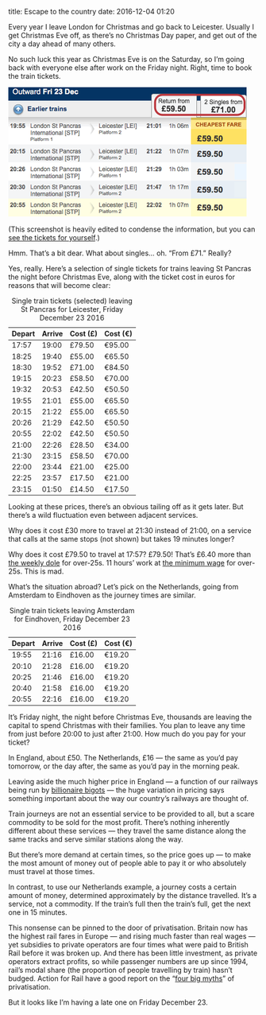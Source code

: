 title: Escape to the country
date: 2016-12-04 01:20

Every year I leave London for Christmas and go back to Leicester. Usually I get Christmas Eve off, as there’s no Christmas Day paper, and get out of the city a day ahead of many others.

No such luck this year as Christmas Eve is on the Saturday, so I’m going back with everyone else after work on the Friday night. Right, time to book the train tickets.

<img src="/images/2016-12-03-train-tickets.gif"
     alt="An edited screenshot showing return tickets all costing £59.50."
     width=480
     height=260
     >

(This screenshot is heavily edited to condense the information, but you can [see the tickets for yourself][xmas-trains].)

Hmm. That’s a bit dear. What about singles… oh. “From £71.” Really?

[xmas-trains]: http://ojp.nationalrail.co.uk/service/timesandfares/STP/LEI/231216/2000/dep/271216/1200/dep

Yes, really. Here’s a selection of single tickets for trains leaving St Pancras the night before Christmas Eve, along with the ticket cost in euros for reasons that will become clear:

<table>
  <caption>Single train tickets (selected) leaving St Pancras for Leicester, Friday December 23 2016</caption>
  <thead>
    <tr>
      <th>Depart</th> <th>Arrive</th> <th>Cost (£)</th> <th>Cost (€)</th>
    </tr>
  </thead>
  <tbody>
    <tr>
      <td>17:57</td> <td>19:00</td> <td>£79.50</td> <td>€95.00</td>
    </tr>
    <tr>
      <td>18:25</td> <td>19:40</td> <td>£55.00</td> <td>€65.50</td>
    </tr>
    <tr>
      <td>18:30</td> <td>19:52</td> <td>£71.00</td> <td>€84.50</td>
    </tr>
    <tr>
      <td>19:15</td> <td>20:23</td> <td>£58.50</td> <td>€70.00</td>
    </tr>
    <tr>
      <td>19:32</td> <td>20:53</td> <td>£42.50</td> <td>€50.50</td>
    </tr>
    <tr>
      <td>19:55</td> <td>21:01</td> <td>£55.00</td> <td>€65.50</td>
    </tr>
    <tr>
      <td>20:15</td> <td>21:22</td> <td>£55.00</td> <td>€65.50</td>
    </tr>
    <tr>
      <td>20:26</td> <td>21:29</td> <td>£42.50</td> <td>€50.50</td>
    </tr>
    <tr>
      <td>20:55</td> <td>22:02</td> <td>£42.50</td> <td>€50.50</td>
    </tr>
    <tr>
      <td>21:00</td> <td>22:26</td> <td>£28.50</td> <td>€34.00</td>
    </tr>
    <tr>
      <td>21:30</td> <td>23:15</td> <td>£58.50</td> <td>€70.00</td>
    </tr>
    <tr>
      <td>22:00</td> <td>23:44</td> <td>£21.00</td> <td>€25.00</td>
    </tr>
    <tr>
      <td>22:25</td> <td>23:57</td> <td>£17.50</td> <td>€21.00</td>
    </tr>
    <tr>
      <td>23:15</td> <td>01:50</td> <td>£14.50</td> <td>€17.50</td>
    </tr>
  </tbody>
</table>

Looking at these prices, there’s an obvious tailing off as it gets later. But there’s a wild fluctuation even between adjacent services.

Why does it cost £30 more to travel at 21:30 instead of 21:00, on a service that calls at the same stops (not shown) but takes 19 minutes longer?

Why does it cost £79.50 to travel at 17:57? £79.50! That’s £6.40 more than [the weekly dole][jsa] for over-25s. 11 hours’ work at [the minimum wage][minw] for over-25s. This is mad.

[jsa]: https://www.gov.uk/jobseekers-allowance/overview
[minw]: https://www.gov.uk/national-minimum-wage-rates

What’s the situation abroad? Let’s pick on the Netherlands, going from Amsterdam to Eindhoven as the journey times are similar.

<table>
  <caption>Single train tickets leaving Amsterdam for Eindhoven, Friday December 23 2016</caption>
  <thead>
    <tr>
      <th>Depart</th> <th>Arrive</th> <th>Cost (£)</th> <th>Cost (€)</th>
    </tr>
  </thead>
  <tbody>
    <tr>
      <td>19:55</td> <td>21:16</td> <td>£16.00</td> <td>€19.20</td>
    </tr>
    <tr>
      <td>20:10</td> <td>21:28</td> <td>£16.00</td> <td>€19.20</td>
    </tr>
    <tr>
      <td>20:25</td> <td>21:46</td> <td>£16.00</td> <td>€19.20</td>
    </tr>
    <tr>
      <td>20:40</td> <td>21:58</td> <td>£16.00</td> <td>€19.20</td>
    </tr>
    <tr>
      <td>20:55</td> <td>22:16</td> <td>£16.00</td> <td>€19.20</td>
    </tr>
  </tbody>
</table>

It’s Friday night, the night before Christmas Eve, thousands are leaving the capital to spend Christmas with their families. You plan to leave any time from just before 20:00 to just after 21:00. How much do you pay for your ticket?

In England, about £50. The Netherlands, £16 — the same as you’d pay tomorrow, or the day after, the same as you’d pay in the morning peak.

Leaving aside the much higher price in England — a function of our railways being run by [billionaire bigots][souter] — the huge variation in pricing says something important about the way our country’s railways are thought of.

[souter]: https://en.wikipedia.org/wiki/Brian_Souter

Train journeys are not an essential service to be provided to all, but a scare commodity to be sold for the most profit. There’s nothing inherently different about these services — they travel the same distance along the same tracks and serve similar stations along the way.

But there’s more demand at certain times, so the price goes up — to make the most amount of money out of people able to pay it or who absolutely must travel at those times.

In contrast, to use our Netherlands example, a journey costs a certain amount of money, determined approximately by the distance travelled. It’s a service, not a commodity. If the train’s full then the train’s full, get the next one in 15 minutes.

This nonsense can be pinned to the door of privatisation. Britain now has the highest rail fares in Europe — and rising much faster than real wages — yet subsidies to private operators are four times what were paid to British Rail before it was broken up. And there has been little investment, as private operators extract profits, so while passenger numbers are up since 1994, rail’s modal share (the proportion of people travelling by train) hasn’t budged. Action for Rail have a good report on the “[four big myths][afr]” of privatisation.

[afr]: http://actionforrail.wpengine.com/wp-content/uploads/2015/06/Four_Big_Myths_Rail_Privatisation_Report_2015_LR.pdf

But it looks like I’m having a late one on Friday December 23.
